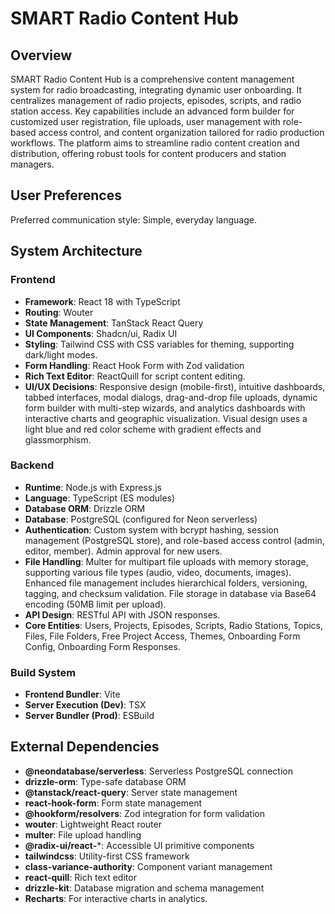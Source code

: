 # SMART Radio Content Hub

## Overview

SMART Radio Content Hub is a comprehensive content management system for radio broadcasting, integrating dynamic user onboarding. It centralizes management of radio projects, episodes, scripts, and radio station access. Key capabilities include an advanced form builder for customized user registration, file uploads, user management with role-based access control, and content organization tailored for radio production workflows. The platform aims to streamline radio content creation and distribution, offering robust tools for content producers and station managers.

## User Preferences

Preferred communication style: Simple, everyday language.

## System Architecture

### Frontend
- **Framework**: React 18 with TypeScript
- **Routing**: Wouter
- **State Management**: TanStack React Query
- **UI Components**: Shadcn/ui, Radix UI
- **Styling**: Tailwind CSS with CSS variables for theming, supporting dark/light modes.
- **Form Handling**: React Hook Form with Zod validation
- **Rich Text Editor**: ReactQuill for script content editing.
- **UI/UX Decisions**: Responsive design (mobile-first), intuitive dashboards, tabbed interfaces, modal dialogs, drag-and-drop file uploads, dynamic form builder with multi-step wizards, and analytics dashboards with interactive charts and geographic visualization. Visual design uses a light blue and red color scheme with gradient effects and glassmorphism.

### Backend
- **Runtime**: Node.js with Express.js
- **Language**: TypeScript (ES modules)
- **Database ORM**: Drizzle ORM
- **Database**: PostgreSQL (configured for Neon serverless)
- **Authentication**: Custom system with bcrypt hashing, session management (PostgreSQL store), and role-based access control (admin, editor, member). Admin approval for new users.
- **File Handling**: Multer for multipart file uploads with memory storage, supporting various file types (audio, video, documents, images). Enhanced file management includes hierarchical folders, versioning, tagging, and checksum validation. File storage in database via Base64 encoding (50MB limit per upload).
- **API Design**: RESTful API with JSON responses.
- **Core Entities**: Users, Projects, Episodes, Scripts, Radio Stations, Topics, Files, File Folders, Free Project Access, Themes, Onboarding Form Config, Onboarding Form Responses.

### Build System
- **Frontend Bundler**: Vite
- **Server Execution (Dev)**: TSX
- **Server Bundler (Prod)**: ESBuild

## External Dependencies

- **@neondatabase/serverless**: Serverless PostgreSQL connection
- **drizzle-orm**: Type-safe database ORM
- **@tanstack/react-query**: Server state management
- **react-hook-form**: Form state management
- **@hookform/resolvers**: Zod integration for form validation
- **wouter**: Lightweight React router
- **multer**: File upload handling
- **@radix-ui/react-***: Accessible UI primitive components
- **tailwindcss**: Utility-first CSS framework
- **class-variance-authority**: Component variant management
- **react-quill**: Rich text editor
- **drizzle-kit**: Database migration and schema management
- **Recharts**: For interactive charts in analytics.